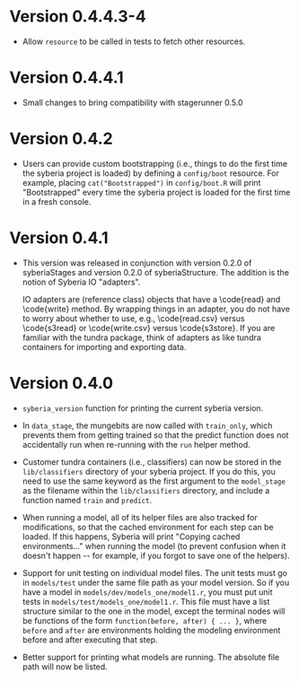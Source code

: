# Version 0.4.4.3-4

* Allow `resource` to be called in tests to fetch other resources.

# Version 0.4.4.1

* Small changes to bring compatibility with stagerunner 0.5.0

# Version 0.4.2

* Users can provide custom bootstrapping (i.e., things to do the first
  time the syberia project is loaded) by defining a `config/boot` resource.
  For example, placing `cat("Bootstrapped")` in `config/boot.R` will
  print "Bootstrapped" every time the syberia project is loaded for the
  first time in a fresh console.

# Version 0.4.1

* This version was released in conjunction with version 0.2.0 of
  syberiaStages and version 0.2.0 of syberiaStructure. The addition
  is the notion of Syberia IO "adapters".

  IO adapters are (reference class) objects that have a \code{read}
  and \code{write} method. By wrapping things in an adapter, you do not have to
  worry about whether to use, e.g., \code{read.csv} versus \code{s3read}
  or \code{write.csv} versus \code{s3store}. If you are familiar with
  the tundra package, think of adapters as like tundra containers for
  importing and exporting data.

# Version 0.4.0

* `syberia_version` function for printing the current syberia version.

* In `data_stage`, the mungebits are now called with `train_only`, which
  prevents them from getting trained so that the predict function does
  not accidentally run when re-running with the `run` helper method.

* Customer tundra containers (i.e., classifiers) can now be stored in the
  `lib/classifiers` directory of your syberia project. If you do this,
  you need to use the same keyword as the first argument to the `model_stage`
  as the filename within the `lib/classifiers` directory, and include a
  function named `train` and `predict`.

* When running a model, all of its helper files are also tracked for
  modifications, so that the cached environment for each step can be loaded.
  If this happens, Syberia will print "Copying cached environments..." when
  running the model (to prevent confusion when it doesn't happen -- for example,
  if you forgot to save one of the helpers).

* Support for unit testing on individual model files. The unit tests must
  go in `models/test` under the same file path as your model version. So
  if you have a model in `models/dev/models_one/model1.r`, you must put
  unit tests in `models/test/models_one/model1.r`. This file must have a
  list structure similar to the one in the model, except the terminal nodes
  will be functions of the form `function(before, after) { ... }`, where
  `before` and `after` are environments holding the modeling environment
  before and after executing that step.

* Better support for printing what models are running. The absolute file
  path will now be listed.
